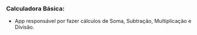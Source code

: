 ### Calculadora Básica:
- App responsável por fazer cálculos de Soma, Subtração, Multiplicação e Divisão.
